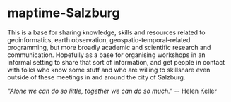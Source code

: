 # maptime-Salzburg

This is a base for sharing knowledge, skills and resources related to geoinformatics, earth observation, geospatio-temporal-related programming, but more broadly academic and scientific research and communication. Hopefully as a base for organising workshops in an informal setting to share that sort of information, and get people in contact with folks who know some stuff and who are willing to skillshare even outside of these meetings in and around the city of Salzburg.

*"Alone we can do so little, together we can do so much."* -- Helen Keller
